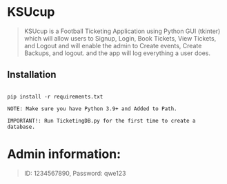 # KSUcup

> KSUcup is a Football Ticketing Application using Python GUI (tkinter) which will allow users to Signup, Login, Book Tickets, View Tickets, and Logout and will enable the admin to Create events, Create Backups, and logout. and the app will log everything a   user does.



## Installation
```sh-session

pip install -r requirements.txt

NOTE: Make sure you have Python 3.9+ and Added to Path.

IMPORTANT!: Run TicketingDB.py for the first time to create a database.
```


# Admin information:

> ID: 1234567890, Password: qwe123
